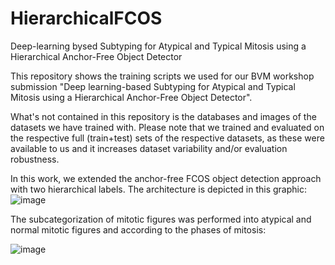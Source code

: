 # HierarchicalFCOS
Deep-learning bysed Subtyping for Atypical and Typical Mitosis using a Hierarchical Anchor-Free Object Detector

This repository shows the training scripts we used for our BVM workshop submission "Deep learning-based Subtyping for Atypical and Typical Mitosis using a Hierarchical Anchor-Free Object Detector".

What's not contained in this repository is the databases and images of the datasets we have trained with. Please note that we trained
and evaluated on the respective full (train+test) sets of the respective datasets, as these were available to us and it increases dataset variability and/or evaluation robustness.

In this work, we extended the anchor-free FCOS object detection approach with two hierarchical labels. The architecture is depicted in this graphic:
![image](https://user-images.githubusercontent.com/10051592/207099826-919ee776-b021-499d-a824-19f403484841.png)

The subcategorization of mitotic figures was performed into atypical and normal mitotic figures and
according to the phases of mitosis:

![image](https://user-images.githubusercontent.com/10051592/207100132-137661d0-d3aa-40a0-9ba2-84fbf2d4e6f3.png)


